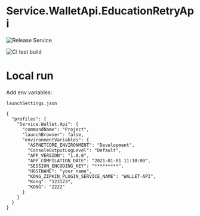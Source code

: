 # Service.WalletApi.EducationRetryApi

![Release Service](https://github.com/MyJetWallet/Service.WalletApi.EducationRetryApi/workflows/Release%20Service/badge.svg)

![CI test build](https://github.com/MyJetWallet/Service.WalletApi.EducationRetryApi/workflows/CI%20test%20build/badge.svg)


# Local run

Add env variables:

`launchSettings.json`

```
{
  "profiles": {
    "Service.Wallet.Api": {
      "commandName": "Project",
      "launchBrowser": false,
      "environmentVariables": {
        "ASPNETCORE_ENVIRONMENT": "Development",
        "ConsoleOutputLogLevel": "Default",
        "APP_VERSION": "1.0.0",
        "APP_COMPILATION_DATE": "2021-01-01 11:10:00",
        "SESSION_ENCODING_KEY": "*********",
        "HOSTNAME": "your name",
        "KONG_ZIPKIN_PLUGIN_SERVICE_NAME": "WALLET-API",
        "Kong": "123123",
        "KONG": "2222"
      }
    }
  }
}
```

